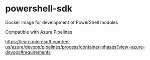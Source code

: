 # powershell-sdk

Docker image for development of PowerShell modules

Compatible with Azure Pipelines

https://learn.microsoft.com/en-us/azure/devops/pipelines/process/container-phases?view=azure-devops#requirements